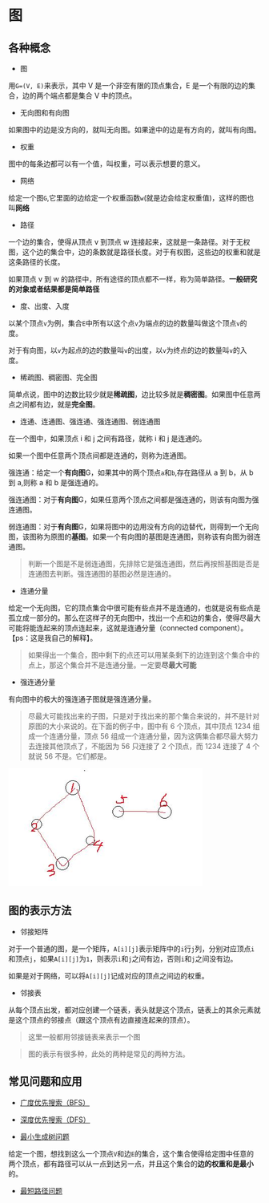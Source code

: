 # 图

## 各种概念

- 图

用`G=(V, E)`来表示，其中 V 是一个非空有限的顶点集合，E 是一个有限的边的集合，边的两个端点都是集合 V 中的顶点。

- 无向图和有向图

如果图中的边是没方向的，就叫无向图。如果途中的边是有方向的，就叫有向图。

- 权重

图中的每条边都可以有一个值，叫权重，可以表示想要的意义。

- 网络

给定一个图`G`,它里面的边给定一个权重函数`w`(就是边会给定权重值)，这样的图也叫**网络**

- 路径

一个边的集合，使得从顶点 v 到顶点 w 连接起来，这就是一条路径。对于无权图，这个边的集合中，边的条数就是路径长度。对于有权图，这些边的权重和就是这条路径的长度。

如果顶点 v 到 w 的路径中，所有途径的顶点都不一样，称为简单路径。**一般研究的对象或者结果都是简单路径**

- 度、出度、入度

以某个顶点`v`为例，集合`E`中所有以这个点`v`为端点的边的数量叫做这个顶点`v`的度。

对于有向图，以`v`为起点的边的数量叫`v`的出度，以`v`为终点的边的数量叫`v`的入度。

- 稀疏图、稠密图、完全图

简单点说，图中的边数比较少就是**稀疏图**，边比较多就是**稠密图**。如果图中任意两点之间都有边，就是**完全图**。

- 连通、连通图、强连通、强连通图、弱连通图

在一个图中，如果顶点 i 和 j 之间有路径，就称 i 和 j 是连通的。

如果一个图中任意两个顶点间都是连通的，则称为连通图。

强连通：给定一个**有向图**G，如果其中的两个顶点`a`和`b`,存在路径从 a 到 b，从 b 到 a,则称 a 和 b 是强连通的。

强连通图：对于**有向图**G，如果任意两个顶点之间都是强连通的，则该有向图为强连通图。

弱连通图：对于**有向图**G，如果将图中的边用没有方向的边替代，则得到一个无向图，该图称为原图的**基图**。如果一个有向图的基图是连通图，则称该有向图为弱连通图。

> 判断一个图是不是弱连通图，先排除它是强连通图，然后再按照基图是否是连通图去判断。强连通图的基图必然是连通的。

- 连通分量

给定一个无向图，它的顶点集合中很可能有些点并不是连通的，也就是说有些点是孤立成一部分的。那么在这样子的无向图中，找出一个点和边的集合，使得尽最大可能将能连起来的顶点连起来，这就是连通分量（connected component）。【ps：这是我自己的解释】。

> 如果得出一个集合，图中剩下的点还可以用某条剩下的边连到这个集合中的点上，那这个集合并不是连通分量。一定要**尽最大可能**

- 强连通分量

有向图中的极大的强连通子图就是强连通分量。

> 尽最大可能找出来的子图，只是对于找出来的那个集合来说的，并不是针对原图的大小来说的。在下面的例子中，图中有 6 个顶点，其中顶点 1234 组成一个连通分量，顶点 56 组成一个连通分量，因为这俩集合都尽最大努力去连接其他顶点了，不能因为 56 只连接了 2 个顶点，而 1234 连接了 4 个就说 56 不是。它们都是。

![连通分量](./imgs/连通分量.jpg)

## 图的表示方法

- 邻接矩阵

对于一个普通的图，是一个矩阵，`A[i][j]`表示矩阵中的`i`行`j`列，分别对应顶点`i`和顶点`j`，如果`A[i][j]`为`1`，则表示`i`和`j`之间有边，否则`i`和`j`之间没有边。

如果是对于网络，可以将`A[i][j]`记成对应的顶点之间边的权重。

- 邻接表

从每个顶点出发，都对应创建一个链表，表头就是这个顶点，链表上的其余元素就是这个顶点的邻接点（跟这个顶点有边直接连起来的顶点）。

> 这里一般都用邻接链表来表示一个图

> 图的表示有很多种，此处的两种是常见的两种方法。

## 常见问题和应用

- [广度优先搜索（BFS）](./广度优先搜索.md)

- [深度优先搜索（DFS）](./深度优先搜索.md)

- [最小生成树问题](./最小生成树问题.md)

给定一个图，想找到这么一个顶点`V`和边`E`的集合，这个集合使得给定图中任意的两个顶点，都有路径可以从一点到达另一点，并且这个集合的**边的权重和是最小**的。

- [最短路径问题](./最短路径问题.md)
